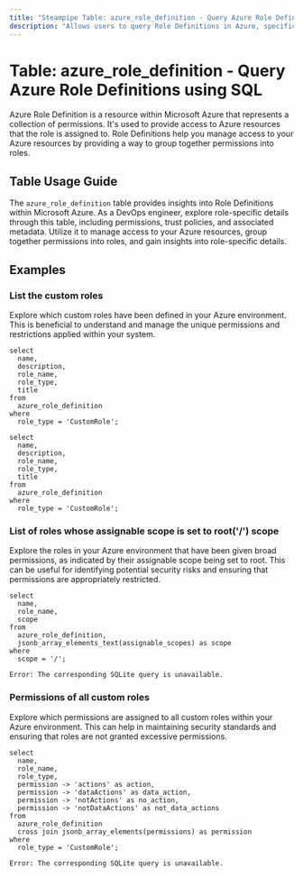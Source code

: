 ```yaml
---
title: "Steampipe Table: azure_role_definition - Query Azure Role Definitions using SQL"
description: "Allows users to query Role Definitions in Azure, specifically the permissions, trust policies, and associated metadata, providing insights into role-specific details."
---
```


# Table: azure_role_definition - Query Azure Role Definitions using SQL

Azure Role Definition is a resource within Microsoft Azure that represents a collection of permissions. It's used to provide access to Azure resources that the role is assigned to. Role Definitions help you manage access to your Azure resources by providing a way to group together permissions into roles.

## Table Usage Guide

The `azure_role_definition` table provides insights into Role Definitions within Microsoft Azure. As a DevOps engineer, explore role-specific details through this table, including permissions, trust policies, and associated metadata. Utilize it to manage access to your Azure resources, group together permissions into roles, and gain insights into role-specific details.

## Examples

### List the custom roles
Explore which custom roles have been defined in your Azure environment. This is beneficial to understand and manage the unique permissions and restrictions applied within your system.

```sql+postgres
select
  name,
  description,
  role_name,
  role_type,
  title
from
  azure_role_definition
where
  role_type = 'CustomRole';
```

```sql+sqlite
select
  name,
  description,
  role_name,
  role_type,
  title
from
  azure_role_definition
where
  role_type = 'CustomRole';
```

### List of roles whose assignable scope is set to root('/') scope
Explore the roles in your Azure environment that have been given broad permissions, as indicated by their assignable scope being set to root. This can be useful for identifying potential security risks and ensuring that permissions are appropriately restricted.

```sql+postgres
select
  name,
  role_name,
  scope
from
  azure_role_definition,
  jsonb_array_elements_text(assignable_scopes) as scope
where
  scope = '/';
```

```sql+sqlite
Error: The corresponding SQLite query is unavailable.
```
### Permissions of all custom roles
Explore which permissions are assigned to all custom roles within your Azure environment. This can help in maintaining security standards and ensuring that roles are not granted excessive permissions.

```sql+postgres
select
  name,
  role_name,
  role_type,
  permission -> 'actions' as action,
  permission -> 'dataActions' as data_action,
  permission -> 'notActions' as no_action,
  permission -> 'notDataActions' as not_data_actions
from
  azure_role_definition
  cross join jsonb_array_elements(permissions) as permission
where
  role_type = 'CustomRole';
```

```sql+sqlite
Error: The corresponding SQLite query is unavailable.
```